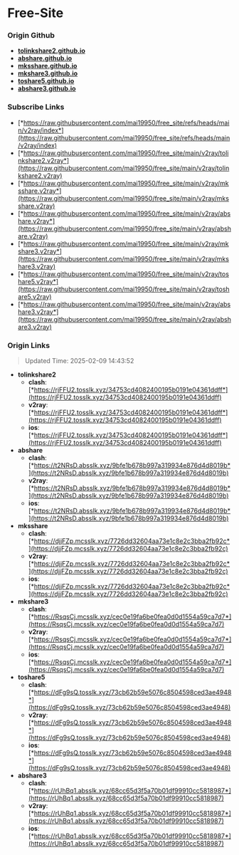 # Free-Site

### Origin Github

- [**tolinkshare2.github.io**](https://github.com/tolinkshare2/tolinkshare2.github.io)
- [**abshare.github.io**](https://github.com/abshare/abshare.github.io)
- [**mksshare.github.io**](https://github.com/mksshare/mksshare.github.io)
- [**mkshare3.github.io**](https://github.com/mkshare3/mkshare3.github.io)
- [**toshare5.github.io**](https://github.com/toshare5/toshare5.github.io)
- [**abshare3.github.io**](https://github.com/abshare3/abshare3.github.io)

### Subscribe Links

- [*https://raw.githubusercontent.com/mai19950/free_site/refs/heads/main/v2ray/index*](https://raw.githubusercontent.com/mai19950/free_site/refs/heads/main/v2ray/index)
- [*https://raw.githubusercontent.com/mai19950/free_site/main/v2ray/tolinkshare2.v2ray*](https://raw.githubusercontent.com/mai19950/free_site/main/v2ray/tolinkshare2.v2ray)
- [*https://raw.githubusercontent.com/mai19950/free_site/main/v2ray/mksshare.v2ray*](https://raw.githubusercontent.com/mai19950/free_site/main/v2ray/mksshare.v2ray)
- [*https://raw.githubusercontent.com/mai19950/free_site/main/v2ray/abshare.v2ray*](https://raw.githubusercontent.com/mai19950/free_site/main/v2ray/abshare.v2ray)
- [*https://raw.githubusercontent.com/mai19950/free_site/main/v2ray/mkshare3.v2ray*](https://raw.githubusercontent.com/mai19950/free_site/main/v2ray/mkshare3.v2ray)
- [*https://raw.githubusercontent.com/mai19950/free_site/main/v2ray/toshare5.v2ray*](https://raw.githubusercontent.com/mai19950/free_site/main/v2ray/toshare5.v2ray)
- [*https://raw.githubusercontent.com/mai19950/free_site/main/v2ray/abshare3.v2ray*](https://raw.githubusercontent.com/mai19950/free_site/main/v2ray/abshare3.v2ray)

### Origin Links

> Updated Time: 2025-02-09 14:43:52

- **tolinkshare2**
  - **clash**: [*https://rjFFU2.tosslk.xyz/34753cd4082400195b0191e04361ddff*](https://rjFFU2.tosslk.xyz/34753cd4082400195b0191e04361ddff)
  - **v2ray**: [*https://rjFFU2.tosslk.xyz/34753cd4082400195b0191e04361ddff*](https://rjFFU2.tosslk.xyz/34753cd4082400195b0191e04361ddff)
  - **ios**: [*https://rjFFU2.tosslk.xyz/34753cd4082400195b0191e04361ddff*](https://rjFFU2.tosslk.xyz/34753cd4082400195b0191e04361ddff)
- **abshare**
  - **clash**: [*https://t2NRsD.absslk.xyz/9bfe1b678b997a319934e876d4d8019b*](https://t2NRsD.absslk.xyz/9bfe1b678b997a319934e876d4d8019b)
  - **v2ray**: [*https://t2NRsD.absslk.xyz/9bfe1b678b997a319934e876d4d8019b*](https://t2NRsD.absslk.xyz/9bfe1b678b997a319934e876d4d8019b)
  - **ios**: [*https://t2NRsD.absslk.xyz/9bfe1b678b997a319934e876d4d8019b*](https://t2NRsD.absslk.xyz/9bfe1b678b997a319934e876d4d8019b)
- **mksshare**
  - **clash**: [*https://djjFZp.mcsslk.xyz/7726dd32604aa73e1c8e2c3bba2fb92c*](https://djjFZp.mcsslk.xyz/7726dd32604aa73e1c8e2c3bba2fb92c)
  - **v2ray**: [*https://djjFZp.mcsslk.xyz/7726dd32604aa73e1c8e2c3bba2fb92c*](https://djjFZp.mcsslk.xyz/7726dd32604aa73e1c8e2c3bba2fb92c)
  - **ios**: [*https://djjFZp.mcsslk.xyz/7726dd32604aa73e1c8e2c3bba2fb92c*](https://djjFZp.mcsslk.xyz/7726dd32604aa73e1c8e2c3bba2fb92c)
- **mkshare3**
  - **clash**: [*https://RsqsCj.mcsslk.xyz/cec0e19fa6be0fea0d0d1554a59ca7d7*](https://RsqsCj.mcsslk.xyz/cec0e19fa6be0fea0d0d1554a59ca7d7)
  - **v2ray**: [*https://RsqsCj.mcsslk.xyz/cec0e19fa6be0fea0d0d1554a59ca7d7*](https://RsqsCj.mcsslk.xyz/cec0e19fa6be0fea0d0d1554a59ca7d7)
  - **ios**: [*https://RsqsCj.mcsslk.xyz/cec0e19fa6be0fea0d0d1554a59ca7d7*](https://RsqsCj.mcsslk.xyz/cec0e19fa6be0fea0d0d1554a59ca7d7)
- **toshare5**
  - **clash**: [*https://dFg9sQ.tosslk.xyz/73cb62b59e5076c8504598ced3ae4948*](https://dFg9sQ.tosslk.xyz/73cb62b59e5076c8504598ced3ae4948)
  - **v2ray**: [*https://dFg9sQ.tosslk.xyz/73cb62b59e5076c8504598ced3ae4948*](https://dFg9sQ.tosslk.xyz/73cb62b59e5076c8504598ced3ae4948)
  - **ios**: [*https://dFg9sQ.tosslk.xyz/73cb62b59e5076c8504598ced3ae4948*](https://dFg9sQ.tosslk.xyz/73cb62b59e5076c8504598ced3ae4948)
- **abshare3**
  - **clash**: [*https://rUhBq1.absslk.xyz/68cc65d3f5a70b01df99910cc5818987*](https://rUhBq1.absslk.xyz/68cc65d3f5a70b01df99910cc5818987)
  - **v2ray**: [*https://rUhBq1.absslk.xyz/68cc65d3f5a70b01df99910cc5818987*](https://rUhBq1.absslk.xyz/68cc65d3f5a70b01df99910cc5818987)
  - **ios**: [*https://rUhBq1.absslk.xyz/68cc65d3f5a70b01df99910cc5818987*](https://rUhBq1.absslk.xyz/68cc65d3f5a70b01df99910cc5818987)
